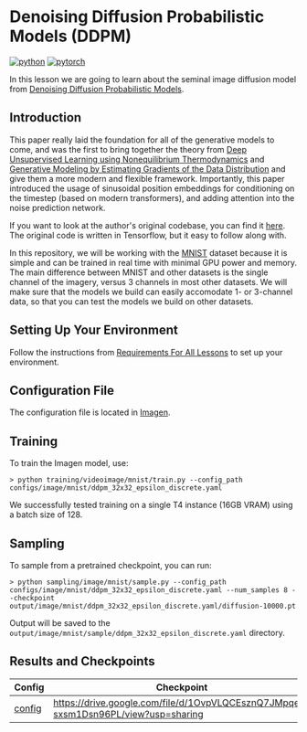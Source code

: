 # Denoising Diffusion Probabilistic Models (DDPM)

[![python](https://img.shields.io/badge/Python-3.9-3776AB.svg?style=flat&logo=python&logoColor=white)](https://www.python.org)
[![pytorch](https://img.shields.io/badge/PyTorch-2.0.0-EE4C2C.svg?style=flat&logo=pytorch)](https://pytorch.org)

In this lesson we are going to learn about the seminal image diffusion model from  [Denoising Diffusion Probabilistic Models](https://arxiv.org/abs/2006.11239).

## Introduction

This paper really laid the foundation for all of the generative models to come, and was the first to bring together the theory from [Deep Unsupervised Learning using Nonequilibrium Thermodynamics](https://arxiv.org/abs/1503.03585) and [Generative Modeling by Estimating Gradients of the Data Distribution](https://arxiv.org/abs/1907.05600) and  give them a more modern and flexible framework. Importantly, this paper introduced the usage of sinusoidal position embeddings for conditioning on the timestep (based on modern transformers), and adding attention into the noise prediction network. 

If you want to look at the author's original codebase, you can find it [here](https://github.com/hojonathanho/diffusion). The original code is written in Tensorflow, but it easy to follow along with.

In this repository, we will be working with the [MNIST](https://en.wikipedia.org/wiki/MNIST_database) dataset because it is simple and can be trained in real time with minimal GPU power and memory. The main difference between MNIST and other datasets is the single channel of the imagery, versus 3 channels in most other datasets. We will make sure that the models we build can easily accomodate 1- or 3-channel data, so that you can test the models we build on other datasets.

## Setting Up Your Environment

Follow the instructions from [Requirements For All Lessons](https://github.com/swookey-thinky/mindiffusion?tab=readme-ov-file#requirements) to set up your environment.

## Configuration File

The configuration file is located in [Imagen](https://github.com/swookey-thinky/xdiffusion/blob/main/configs/image/mnist/ddpm_32x32_epsilon_discrete.yaml).

## Training

To train the Imagen model, use:

```
> python training/videoimage/mnist/train.py --config_path configs/image/mnist/ddpm_32x32_epsilon_discrete.yaml
```

We successfully tested training on a single T4 instance (16GB VRAM) using a batch size of 128.

## Sampling

To sample from a pretrained checkpoint, you can run:

```
> python sampling/image/mnist/sample.py --config_path configs/image/mnist/ddpm_32x32_epsilon_discrete.yaml --num_samples 8 --checkpoint output/image/mnist/ddpm_32x32_epsilon_discrete.yaml/diffusion-10000.pt
```

Output will be saved to the `output/image/mnist/sample/ddpm_32x32_epsilon_discrete.yaml` directory.

## Results and Checkpoints

| Config | Checkpoint | Results
| ------ | ---------- | -------
| [config](https://github.com/swookey-thinky/xdiffusion/blob/main/configs/image/mnist/ddpm.yaml) | https://drive.google.com/file/d/1OvpVLQCEsznQ7JMpqey-sxsm1Dsn96PL/view?usp=sharing | ![DDPM](https://drive.google.com/uc?export=view&id=1Yd8hhK9EhFMhfqQJf3CjAtFqK_XdZPSi)
